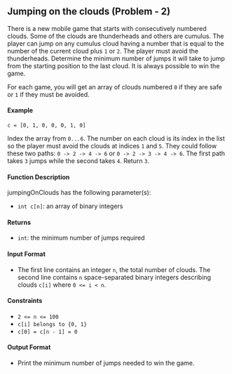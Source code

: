 ## Jumping on the clouds (Problem - 2)

There is a new mobile game that starts with consecutively numbered clouds. Some of the clouds are thunderheads and others are cumulus. The player can jump on any cumulus cloud having a number that is equal to the number of the current cloud plus `1` or `2`. The player must avoid the thunderheads. Determine the minimum number of jumps it will take to jump from the starting position to the last cloud. It is always possible to win the game.

For each game, you will get an array of clouds numbered `0` if they are safe or `1` if they must be avoided.

#### Example

```
c = [0, 1, 0, 0, 0, 1, 0]
```

Index the array from `0...6`. The number on each cloud is its index in the list so the player must avoid the clouds at indices `1` and `5`. They could follow these two paths: `0 -> 2 -> 4 -> 6` or `0 -> 2 -> 3 -> 4 -> 6`. The first path takes `3` jumps while the second takes `4`. Return `3`.

#### Function Description

jumpingOnClouds has the following parameter(s):

- `int c[n]`: an array of binary integers

#### Returns

- `int`: the minimum number of jumps required

#### Input Format

- The first line contains an integer `n`, the total number of clouds. The second line contains `n` space-separated binary integers describing clouds `c[i]` where `0 <= i < n`.

#### Constraints

- `2 <= n <= 100`
- `c[i] belongs to {0, 1}`
- `c[0] = c[n - 1] = 0`

#### Output Format

- Print the minimum number of jumps needed to win the game.
